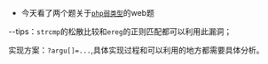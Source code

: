 * 今天看了两个题关于[`php弱类型`](http://drops.wooyun.org/tips/4483)的web题  

--tips：`strcmp`的松散比较和`ereg`的正则匹配都可以利用此漏洞；  

实现方案：`?argu[]=...`,具体实现过程和可以利用的地方都需要具体分析。
